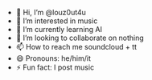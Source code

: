 - 👋 Hi, I’m @louz0ut4u
- 👀 I’m interested in music
- 🌱 I’m currently learning AI
- 💞️ I’m looking to collaborate on nothing
- 📫 How to reach me soundcloud + tt
- 😄 Pronouns: he/him/it
- ⚡ Fun fact: I post music
